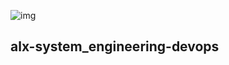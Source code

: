![img](https://assets.imaginablefutures.com/media/images/ALX_Logo.max-200x150.png)


## alx-system_engineering-devops
